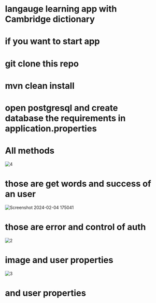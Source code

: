 # langauge learning app with Cambridge dictionary
# if you want to start app 
# git clone this repo
# mvn clean install
# open postgresql and create database  the requirements in application.properties
# All methods 
![4](https://github.com/fullan42/LanguageAppUpdated/assets/53313497/5b0ea82a-d22b-454e-a9af-07b18bb396f2)

# those are get words and success of an user
![Screenshot 2024-02-04 175041](https://github.com/fullan42/LanguageAppUpdated/assets/53313497/ba4de0c3-4558-4c40-b031-c3a0fce0f791)

# those are error and control of auth
![2](https://github.com/fullan42/LanguageAppUpdated/assets/53313497/4bacee97-cf8c-4711-8ca8-b9ae02af5695)

# image and user properties 
![3](https://github.com/fullan42/LanguageAppUpdated/assets/53313497/ec980df0-97bd-4d95-8e4c-618e62c0cc57)

# and user properties 
